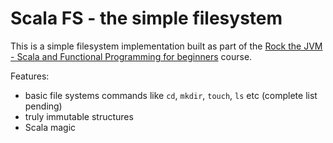 Scala FS - the simple filesystem
===

This is a simple filesystem implementation built as part of the [Rock the JVM - Scala and Functional Programming for beginners](https://www.udemy.com/rock-the-jvm-scala-for-beginners/learn/v4/content) course.

Features:
* basic file systems commands like `cd`, `mkdir`, `touch`, `ls` etc (complete list pending)
* truly immutable structures
* Scala magic